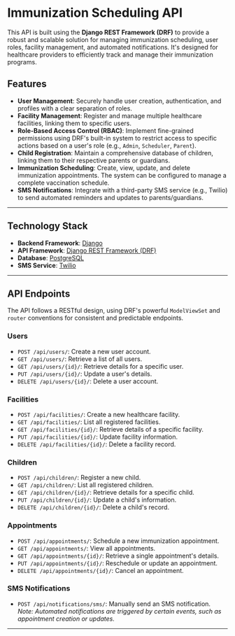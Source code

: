 # Immunization Scheduling API

This API is built using the **Django REST Framework (DRF)** to provide a robust and scalable solution for managing immunization scheduling, user roles, facility management, and automated notifications. It's designed for healthcare providers to efficiently track and manage their immunization programs.

## Features

- **User Management**: Securely handle user creation, authentication, and profiles with a clear separation of roles.
- **Facility Management**: Register and manage multiple healthcare facilities, linking them to specific users.
- **Role-Based Access Control (RBAC)**: Implement fine-grained permissions using DRF's built-in system to restrict access to specific actions based on a user's role (e.g., `Admin`, `Scheduler`, `Parent`).
- **Child Registration**: Maintain a comprehensive database of children, linking them to their respective parents or guardians.
- **Immunization Scheduling**: Create, view, update, and delete immunization appointments. The system can be configured to manage a complete vaccination schedule.
- **SMS Notifications**: Integrate with a third-party SMS service (e.g., Twilio) to send automated reminders and updates to parents/guardians.

---

## Technology Stack

- **Backend Framework**: [Django](https://www.djangoproject.com/)
- **API Framework**: [Django REST Framework (DRF)](https://www.django-rest-framework.org/)
- **Database**: [PostgreSQL](https://www.postgresql.org/)
- **SMS Service**: [Twilio](https://www.twilio.com/) 

---

## API Endpoints

The API follows a RESTful design, using DRF's powerful `ModelViewSet` and `router` conventions for consistent and predictable endpoints.

### Users

- `POST /api/users/`: Create a new user account.
- `GET /api/users/`: Retrieve a list of all users.
- `GET /api/users/{id}/`: Retrieve details for a specific user.
- `PUT /api/users/{id}/`: Update a user's details.
- `DELETE /api/users/{id}/`: Delete a user account.

### Facilities

- `POST /api/facilities/`: Create a new healthcare facility.
- `GET /api/facilities/`: List all registered facilities.
- `GET /api/facilities/{id}/`: Retrieve details of a specific facility.
- `PUT /api/facilities/{id}/`: Update facility information.
- `DELETE /api/facilities/{id}/`: Delete a facility record.

### Children

- `POST /api/children/`: Register a new child.
- `GET /api/children/`: List all registered children.
- `GET /api/children/{id}/`: Retrieve details for a specific child.
- `PUT /api/children/{id}/`: Update a child's information.
- `DELETE /api/children/{id}/`: Delete a child's record.

### Appointments

- `POST /api/appointments/`: Schedule a new immunization appointment.
- `GET /api/appointments/`: View all appointments.
- `GET /api/appointments/{id}/`: Retrieve a single appointment's details.
- `PUT /api/appointments/{id}/`: Reschedule or update an appointment.
- `DELETE /api/appointments/{id}/`: Cancel an appointment.

### SMS Notifications

- `POST /api/notifications/sms/`: Manually send an SMS notification.
  *Note: Automated notifications are triggered by certain events, such as appointment creation or updates.*

---

